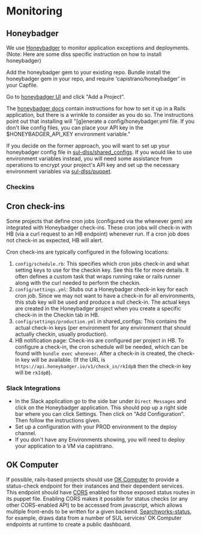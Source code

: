 # Monitoring

## Honeybadger
We use [Honeybadger](https://www.honeybadger.io/) to monitor application exceptions and deployments. (Note: Here are some dlss specific instruction on how to install honeybadger)

Add the honeybadger gem to your existing repo. Bundle install the honeybadger gem in your repo, and require 'capistrano/honeybadger' in your Capfile.

Go to [honeybadger UI](https://app.honeybadger.io/projects) and click "Add a Project".

The [honeybadger docs](https://docs.honeybadger.io/ruby/integration-guides/rails-exception-tracking.html) contain instructions for how to set it up in a Rails application, but there is a wrinkle to consider as you do so. The instructions point out that installing will "[g]enerate a config/honeybadger.yml file. If you don't like config files, you can place your API key in the $HONEYBADGER_API_KEY environment variable."

If you decide on the former approach, you will want to set up your honeybadger config file in [sul-dlss/shared_configs](https://github.com/sul-dlss/shared_configs). If you would like to use environment variables instead, you will need some assistance from operations to encrypt your project's API key and set up the necessary environment variables via [sul-dlss/puppet](https://github.com/sul-dlss/puppet).

### Checkins

## Cron check-ins

Some projects that define cron jobs (configured via the whenever gem) are integrated with Honeybadger check-ins. These cron jobs will check-in with HB (via a curl request to an HB endpoint) whenever run. If a cron job does not check-in as expected, HB will alert.

Cron check-ins are typically configured in the following locations:
1. `config/schedule.rb`: This specifies which cron jobs check-in and what setting keys to use for the checkin key. See this file for more details.  It often defines a custom task that wraps running rake or rails runner along with the curl needed to perform the checkin.
2. `config/settings.yml`: Stubs out a Honeybadger check-in key for each cron job. Since we may not want to have a check-in for all environments, this stub key will be used and produce a null check-in.  The actual keys are created in the Honeybadger project when you create a specific check-in in the Checkin tab in HB.
3. `config/settings/production.yml` in shared_configs: This contains the actual check-in keys (per environment for any environment that should actually checkin, usually production).
4. HB notification page: Check-ins are configured per project in HB. To configure a check-in, the cron schedule will be needed, which can be found with `bundle exec whenever`. After a check-in is created, the check-in key will be available. (If the URL is `https://api.honeybadger.io/v1/check_in/rkIdpB` then the check-in key will be `rkIdpB`).


### Slack Integrations

- In the Slack application go to the side bar under `Direct Messages` and click on the Honeybadger application. This should pop up a right side bar where you can click Settings. Then click on "Add Configuration". Then follow the instructions given.
- Set up a configuration with your PROD environment to the deploy channel.
- If you don't have any Environments showing, you will need to deploy your application to a VM via capistrano.

## OK Computer
If possible, rails-based projects should use [OK Computer](https://github.com/sportngin/okcomputer) to provide a status-check endpoint for their instances and their dependent services. This endpoint should have [CORS](https://developer.mozilla.org/en-US/docs/Web/HTTP/CORS) enabled for those exposed status routes in its puppet file. Enabling CORS makes it possible for status checks (or any other CORS-enabled API) to be accessed from javascript, which allows multiple front-ends to be written for a given backend. [Searchworks-status](https://sul-dlss.github.io/searchworks-status/), for example, draws data from a number of SUL services' OK Computer endpoints at runtime to create a public dashboard.
